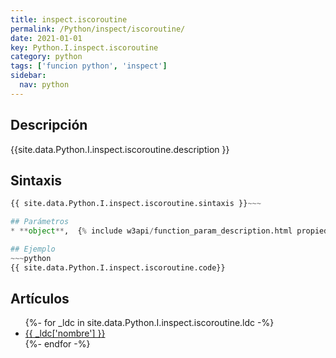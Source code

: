 ```yaml
---
title: inspect.iscoroutine
permalink: /Python/inspect/iscoroutine/
date: 2021-01-01
key: Python.I.inspect.iscoroutine
category: python
tags: ['funcion python', 'inspect']
sidebar: 
  nav: python
---
```


## Descripción
{{site.data.Python.I.inspect.iscoroutine.description }}

## Sintaxis
~~~python
{{ site.data.Python.I.inspect.iscoroutine.sintaxis }}~~~

## Parámetros
* **object**,  {% include w3api/function_param_description.html propiedad=site.data.Python.I.inspect.iscoroutine valor="object" %}

## Ejemplo
~~~python
{{ site.data.Python.I.inspect.iscoroutine.code}}
~~~

## Artículos
<ul>
{%- for _ldc in site.data.Python.I.inspect.iscoroutine.ldc -%}
   <li>
       <a href="{{_ldc['url'] }}">{{ _ldc['nombre'] }}</a>
   </li>
{%- endfor -%}
</ul>
